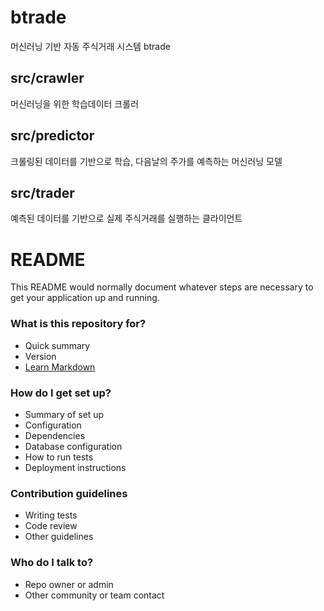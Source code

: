 # btrade
머신러닝 기반 자동 주식거래 시스템 btrade

## src/crawler
머신러닝을 위한 학습데이터 크롤러

## src/predictor
크롤링된 데이터를 기반으로 학습, 다음날의 주가를 예측하는 머신러닝 모델

## src/trader
예측된 데이터를 기반으로 실제 주식거래를 실행하는 클라이언트

# README #

This README would normally document whatever steps are necessary to get your application up and running.

### What is this repository for? ###

* Quick summary
* Version
* [Learn Markdown](https://bitbucket.org/tutorials/markdowndemo)

### How do I get set up? ###

* Summary of set up
* Configuration
* Dependencies
* Database configuration
* How to run tests
* Deployment instructions

### Contribution guidelines ###

* Writing tests
* Code review
* Other guidelines

### Who do I talk to? ###

* Repo owner or admin
* Other community or team contact
